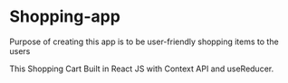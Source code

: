 

# Shopping-app 
Purpose of creating this app is to be user-friendly shopping items to the users 

This Shopping Cart Built in React JS with Context API and useReducer.
